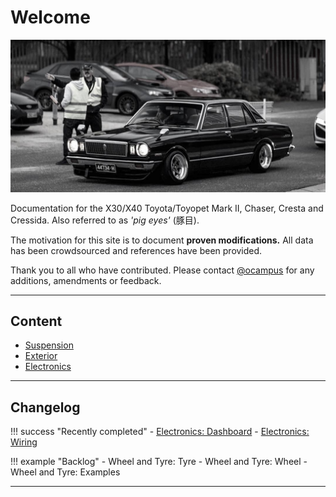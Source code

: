 # Welcome

![ocampus MX32 Cressida](./assets/home-placeholder.jpg)

Documentation for the X30/X40 Toyota/Toyopet Mark II, Chaser, Cresta and Cressida. Also referred to as _'pig eyes'_ (豚目).

The motivation for this site is to document **proven modifications.** All data has been crowdsourced and references have been provided.

Thank you to all who have contributed. Please contact [@ocampus](https://www.instagram.com/ocampus/) for any additions, amendments or feedback.

---

## Content

- [Suspension](./suspension/index.md)
- [Exterior](./exterior/index.md)
- [Electronics](./electronics/index.md)

---

## Changelog

!!! success "Recently completed"
    - [Electronics: Dashboard](./electronics/dashboard.md)
    - [Electronics: Wiring](./electronics/wiring.md)

!!! example "Backlog"
    - Wheel and Tyre: Tyre
    - Wheel and Tyre: Wheel
    - Wheel and Tyre: Examples

---
